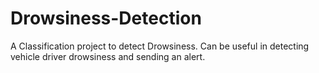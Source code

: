 # Drowsiness-Detection
A Classification project to detect Drowsiness. Can be useful in detecting vehicle driver drowsiness and sending an alert.
